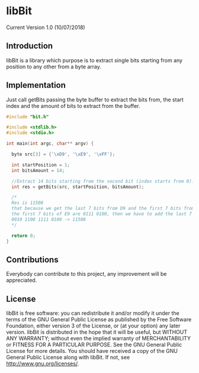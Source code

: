 # libBit

Current Version 1.0 (10/07/2018)

## Introduction

libBit is a library which purpose is to extract single bits starting from any position to any other from a byte array.

## Implementation

Just call getBits passing the byte buffer to extract the bits from, the start index and the amount of bits to extract from the buffer.

```C
#include "bit.h"

#include <stdlib.h>
#include <stdio.h>

int main(int argc, char** argv) {

  byte src[3] = {'\xD9', '\xE9', '\xFF'};

  int startPosition = 1;
  int bitsAmount = 14;

  //Extract 14 bits starting from the second bit (index starts from 0).
  int res = getBits(src, startPosition, bitsAmount);

  /*
  Res is 11508
  that because we get the last 7 bits from D9 and the first 7 bits from E9.
  the first 7 bits of E9 are 0111 0100, then we have to add the last 7 bits of D9 to E9 (0101 1001), so we'll have
  0010 1100 1111 0100 -> 11508
  */

  return 0;
}
```

## Contributions

Everybody can contribute to this project, any improvement will be appreciated.

## License

libBit is free software: you can redistribute it and/or modify it under the terms of the GNU General Public License as published by the Free Software Foundation, either version 3 of the License, or (at your option) any later version. libBit is distributed in the hope that it will be useful, but WITHOUT ANY WARRANTY; without even the implied warranty of MERCHANTABILITY or FITNESS FOR A PARTICULAR PURPOSE. See the GNU General Public License for more details. You should have received a copy of the GNU General Public License along with libBit.
If not, see http://www.gnu.org/licenses/.
